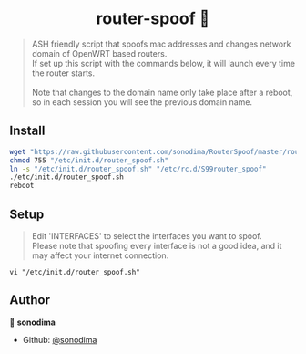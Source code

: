 <h1 align="center">router-spoof 📡</h1>
<p>
</p>

> ASH friendly script that spoofs mac addresses and changes network domain of OpenWRT based routers.<br>If set up this script with the commands below, it will launch every time the router starts.<br><br>Note that changes to the domain name only take place after a reboot, so in each session you will see the previous domain name.

## Install

```sh
wget "https://raw.githubusercontent.com/sonodima/RouterSpoof/master/router_spoof.sh" -O "/etc/init.d/router_spoof.sh"
chmod 755 "/etc/init.d/router_spoof.sh"
ln -s "/etc/init.d/router_spoof.sh" "/etc/rc.d/S99router_spoof"
./etc/init.d/router_spoof.sh
reboot
```

## Setup

> Edit 'INTERFACES' to select the interfaces you want to spoof.<br>Please note that spoofing every interface is not a good idea, and it may affect your internet connection.
```
vi "/etc/init.d/router_spoof.sh"
```

## Author

👤 **sonodima**

* Github: [@sonodima](https://github.com/sonodima)
